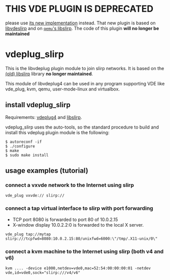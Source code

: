 # THIS VDE PLUGIN IS DEPRECATED

please use [its new implementation](https://github.com/virtualsquare/vdeplug_slirp) instead.
That new plugin is based on [libvdeslirp](https://github.com/virtualsquare/libvdeslirp) and on
[`qemu`'s libslirp](https://gitlab.freedesktop.org/slirp/libslirp).
The code of this plugin **will no longer be maintained**

# vdeplug_slirp

This is the libvdeplug plugin module to join slirp networks.
It is based on the [(old) libslirp](https://github.com/rd235/libslirp) library **no longer maintained**.

This module of libvdeplug4 can be used in any program supporting VDE like vde_plug, kvm, qemu, user-mode-linux and virtualbox.

## install vdeplug_slirp

Requirements: [vdeplug4](https://github.com/rd235/vdeplug4) and [libslirp](https://github.com/rd235/libslirp).

vdeplug_slirp uses the auto-tools, so the standard procedure to build and install
this vdeplug plugin module is the following:

```
$ autoreconf -if
$ ./configure
$ make
$ sudo make install
```

## usage examples (tutorial)

### connect a vxvde network to the Internet using slirp

```
vde_plug vxvde:// slirp://
```

### connect a tap virtual interface to slirp with port forwarding

* TCP port 8080 is forwarded to port 80 of 10.0.2.15
* X-window display 10.0.2.2:0 is forwarded to the local X server.

```
vde_plug tap://mytap slirp:///tcpfwd=8080:10.0.2.15:80/unixfwd=6000:\"/tmp/.X11-unix/0\"
```

### connect a kvm machine to the Internet using slirp (both v4 and v6)
```
kvm .... -device e1000,netdev=vde0,mac=52:54:00:00:00:01 -netdev vde,id=vde0,sock="slirp:///v4/v6"
```
